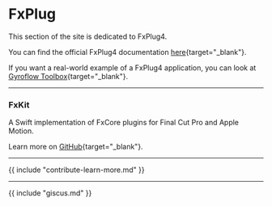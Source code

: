 # FxPlug

This section of the site is dedicated to FxPlug4.

You can find the official FxPlug4 documentation [here](https://developer.apple.com/documentation/professional_video_applications/fxplug){target="_blank"}.

If you want a real-world example of a FxPlug4 application, you can look at [Gyroflow Toolbox](https://github.com/latenitefilms/gyroflowtoolbox/){target="_blank"}.

---

### FxKit

A Swift implementation of FxCore plugins for Final Cut Pro and Apple Motion.

Learn more on [GitHub](https://github.com/jslinker/FxKit){target="_blank"}.

---

{{ include "contribute-learn-more.md" }}

---

{{ include "giscus.md" }}